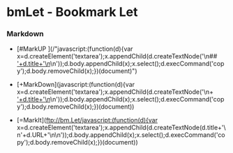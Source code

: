 # bmLet - Bookmark Let


### Markdown

- [#MarkUP
](/"javascript:(function(d){var x=d.createElement('textarea');x.appendChild(d.createTextNode('\n## ['+d.title+'\n]('+d.URL+')\n'));d.body.appendChild(x);x.select();d.execCommand('copy');d.body.removeChild(x);})(document)")

- [+MarkDown](javascript:(function(d){var x=d.createElement('textarea');x.appendChild(d.createTextNode('\n+ ['+d.title+'\n]('+d.URL+')\n'));d.body.appendChild(x);x.select();d.execCommand('copy');d.body.removeChild(x);})(document))

- [=MarkIt](ftp://bm.Let/javascript:(function(d){var x=d.createElement('textarea');x.appendChild(d.createTextNode(d.title+'\n'+d.URL+'\n\n'));d.body.appendChild(x);x.select();d.execCommand('copy');d.body.removeChild(x);})(document))


[eof]: # ( vim:set ft=markdown ts=4 sw=4 sts=2 tw=960 noai et list: -*- coding: utf-8 -*- )
